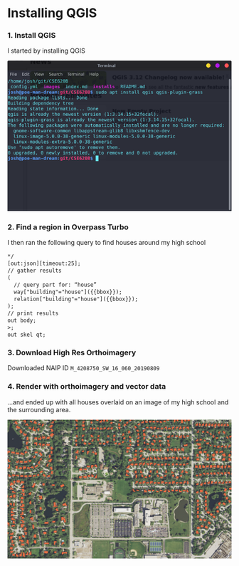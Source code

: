 # Installing QGIS

### 1. Install QGIS

I started by installing QGIS

![QGIS_install](../images/qgis_installed.png)

### 2. Find a region in Overpass Turbo

I then ran the following query to find houses around my high school

```
*/
[out:json][timeout:25];
// gather results
(
  // query part for: “house”
  way["building"="house"]({{bbox}});
  relation["building"="house"]({{bbox}});
);
// print results
out body;
>;
out skel qt;
```

### 3. Download High Res Orthoimagery

Downloaded NAIP ID `M_4208750_SW_16_060_20190809`

### 4. Render with orthoimagery and vector data

...and ended up with all houses overlaid on an image of my high school and the surrounding area.

![GBN_and_houses](../images/GBN_ortho.png)
